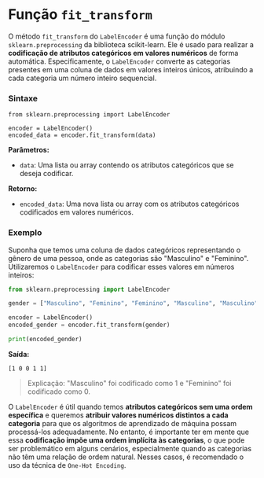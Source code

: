 # Função `fit_transform`

O método `fit_transform` do `LabelEncoder` é uma função do módulo `sklearn.preprocessing` da biblioteca scikit-learn. Ele é usado para realizar a **codificação de atributos categóricos em valores numéricos** de forma automática. Especificamente, o `LabelEncoder` converte as categorias presentes em uma coluna de dados em valores inteiros únicos, atribuindo a cada categoria um número inteiro sequencial.

### **Sintaxe**

```
from sklearn.preprocessing import LabelEncoder

encoder = LabelEncoder()
encoded_data = encoder.fit_transform(data)
```

**Parâmetros:**

- `data`: Uma lista ou array contendo os atributos categóricos que se deseja codificar.

**Retorno:**

- `encoded_data`: Uma nova lista ou array com os atributos categóricos codificados em valores numéricos.

### **Exemplo**

Suponha que temos uma coluna de dados categóricos representando o gênero de uma pessoa, onde as categorias são "Masculino" e "Feminino". Utilizaremos o `LabelEncoder` para codificar esses valores em números inteiros:

```python
from sklearn.preprocessing import LabelEncoder

gender = ["Masculino", "Feminino", "Feminino", "Masculino", "Masculino"]

encoder = LabelEncoder()
encoded_gender = encoder.fit_transform(gender)

print(encoded_gender)
```

**Saída:**

```
[1 0 0 1 1]
```

> Explicação: "Masculino" foi codificado como 1 e "Feminino" foi codificado como 0.

O `LabelEncoder` é útil quando temos **atributos categóricos sem uma ordem específica** e queremos **atribuir valores numéricos distintos a cada categoria** para que os algoritmos de aprendizado de máquina possam processá-los adequadamente. No entanto, é importante ter em mente que essa **codificação impõe uma ordem implícita às categorias**, o que pode ser problemático em alguns cenários, especialmente quando as categorias não têm uma relação de ordem natural. Nesses casos, é recomendado o uso da técnica de `One-Hot Encoding`.
